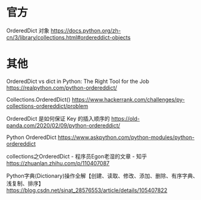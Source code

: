 
# 官方

OrderedDict 对象 https://docs.python.org/zh-cn/3/library/collections.html#ordereddict-objects

# 其他

OrderedDict vs dict in Python: The Right Tool for the Job https://realpython.com/python-ordereddict/

Collections.OrderedDict() https://www.hackerrank.com/challenges/py-collections-ordereddict/problem

OrderedDict 是如何保证 Key 的插入顺序的 https://old-panda.com/2020/02/09/python-ordereddict/

Python OrderedDict https://www.askpython.com/python-modules/python-ordereddict

collections之OrderedDict - 程序员Egon老湿的文章 - 知乎 https://zhuanlan.zhihu.com/p/110407087

Python字典(Dictionary)操作全解【创建、读取、修改、添加、删除、有序字典、浅复制、排序】 https://blog.csdn.net/sinat_28576553/article/details/105407822
